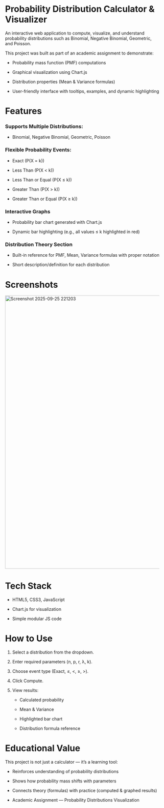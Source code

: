 # **Probability Distribution Calculator & Visualizer**

An interactive web application to compute, visualize, and understand probability distributions such as Binomial, Negative Binomial, Geometric, and Poisson.

This project was built as part of an academic assignment to demonstrate:
* Probability mass function (PMF) computations
  
* Graphical visualization using Chart.js
  
* Distribution properties (Mean & Variance formulas)

* User-friendly interface with tooltips, examples, and dynamic highlighting

# **Features**

### Supports Multiple Distributions: 

* Binomial, Negative Binomial, Geometric, Poisson

###  Flexible Probability Events:
  
* Exact (P(X = k))

* Less Than (P(X < k))

* Less Than or Equal (P(X ≤ k))

* Greater Than (P(X > k))

* Greater Than or Equal (P(X ≥ k))

### Interactive Graphs

* Probability bar chart generated with Chart.js

* Dynamic bar highlighting (e.g., all values ≤ k highlighted in red)

### Distribution Theory Section

* Built-in reference for PMF, Mean, Variance formulas with proper notation

* Short description/definition for each distribution


# Screenshots

<img width="645" height="889" alt="Screenshot 2025-09-25 221203" src="https://github.com/user-attachments/assets/2bc286c3-fc20-4bab-b7e9-8e48205334f1" />


# Tech Stack

* HTML5, CSS3, JavaScript

* Chart.js for visualization

* Simple modular JS code

# How to Use

1. Select a distribution from the dropdown.

2. Enter required parameters (n, p, r, λ, k).

3. Choose event type (Exact, ≤, <, ≥, >).

4. Click Compute.

5. View results:

    * Calculated probability

    * Mean & Variance

    * Highlighted bar chart

    * Distribution formula reference

# Educational Value

This project is not just a calculator — it’s a learning tool:

* Reinforces understanding of probability distributions

* Shows how probability mass shifts with parameters

* Connects theory (formulas) with practice (computed & graphed results)

* Academic Assignment — Probability Distributions Visualization
